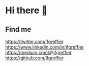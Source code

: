 # Hi there 👋

<!--
**jfgreffier/jfgreffier** is a ✨ _special_ ✨ repository because its `README.md` (this file) appears on your GitHub profile.

Here are some ideas to get you started:

- 🔭 I’m currently working on ...
- 🌱 I’m currently learning ...
- 👯 I’m looking to collaborate on ...
- 🤔 I’m looking for help with ...
- 💬 Ask me about ...
- 📫 How to reach me: ...
- 😄 Pronouns: ...
- ⚡ Fun fact: ...
-->

## Find me
https://twitter.com/jfgreffier  
https://www.linkedin.com/in/jfgreffier  
https://medium.com/@jfgreffier  
https://github.com/jfgreffier  
